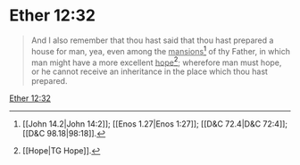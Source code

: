 # Ether 12:32

> And I also remember that thou hast said that thou hast prepared a house for man, yea, even among the <u>mansions</u>[^a] of thy Father, in which man might have a more excellent <u>hope</u>[^b]; wherefore man must hope, or he cannot receive an inheritance in the place which thou hast prepared.

[Ether 12:32](https://www.churchofjesuschrist.org/study/scriptures/bofm/ether/12?lang=eng&id=p32#p32)


[^a]: [[John 14.2|John 14:2]]; [[Enos 1.27|Enos 1:27]]; [[D&C 72.4|D&C 72:4]]; [[D&C 98.18|98:18]].  
[^b]: [[Hope|TG Hope]].  

